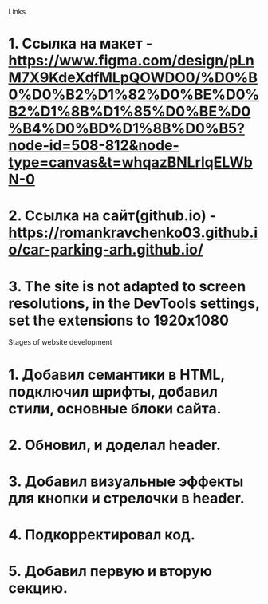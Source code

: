   Links
# 1. Ссылка на макет - https://www.figma.com/design/pLnM7X9KdeXdfMLpQOWDO0/%D0%B0%D0%B2%D1%82%D0%BE%D0%B2%D1%8B%D1%85%D0%BE%D0%B4%D0%BD%D1%8B%D0%B5?node-id=508-812&node-type=canvas&t=whqazBNLrlqELWbN-0
# 2. Ссылка на сайт(github.io) - https://romankravchenko03.github.io/car-parking-arh.github.io/ 
# 3. The site is not adapted to screen resolutions, in the DevTools settings, set the extensions to 1920x1080
  
  Stages of website development
# 1. Добавил семантики в HTML, подключил шрифты, добавил стили, основные блоки сайта.
# 2. Обновил, и доделал header.
# 3. Добавил визуальные эффекты для кнопки и стрелочки в header.
# 4. Подкорректировал код.
# 5. Добавил первую и вторую секцию.



